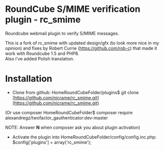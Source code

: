 RoundCube S/MIME verification plugin - rc_smime
===============================================

Roundcube webmail plugin to verify S/MIME messages.  

This is a fork of rc_smime with updated design/gfx (to look more nice in my opinion) and fixes by Robert Currie (https://github.com/rob-c) that made it work with Roundcube 1.5 and PHP8.  
Also i've added Polish translation.
  
Installation
============
- Clone from github:
    HomeRoundCubeFolder/plugins$ git clone [https://github.com/nicrame/rc_smime.git](https://github.com/nicrame/rc_smime.git)
    
(Or use composer
     HomeRoundCubeFolder$ composer require alexandregz/twofactor_gauthenticator:dev-master
     
 NOTE: Answer **N** when composer ask you about plugin activation)

- Activate the plugin into HomeRoundCubeFolder/config/config.inc.php:
    $config['plugins'] = array('rc_smime');
